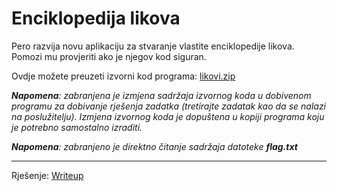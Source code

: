 # Enciklopedija likova
Pero razvija novu aplikaciju za stvaranje vlastite enciklopedije likova. Pomozi mu provjeriti ako je njegov kod siguran.

Ovdje možete preuzeti izvorni kod programa: [likovi.zip](https://github.com/fnovak22/ctf-zavrsni/raw/refs/heads/main/Zadaci/Binarna%20eksploatacija/Enciklopedija%20likova/Datoteke/likovi.zip)

_**Napomena**: zabranjena je izmjena sadržaja izvornog koda u dobivenom programu za dobivanje rješenja zadatka (tretirajte zadatak kao da se nalazi na poslužitelju). Izmjena izvornog koda je dopuštena u kopiji programa koju je potrebno samostalno izraditi._

_**Napomena**: zabranjeno je direktno čitanje sadržaja datoteke **flag.txt**_

---

Rješenje: [Writeup](https://github.com/fnovak22/ctf-zavrsni/tree/main/Zadaci/Binarna%20eksploatacija/Enciklopedija%20likova/Writeup)

